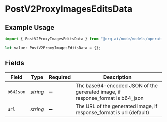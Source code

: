 # PostV2ProxyImagesEditsData

## Example Usage

```typescript
import { PostV2ProxyImagesEditsData } from "@orq-ai/node/models/operations";

let value: PostV2ProxyImagesEditsData = {};
```

## Fields

| Field                                                                          | Type                                                                           | Required                                                                       | Description                                                                    |
| ------------------------------------------------------------------------------ | ------------------------------------------------------------------------------ | ------------------------------------------------------------------------------ | ------------------------------------------------------------------------------ |
| `b64Json`                                                                      | *string*                                                                       | :heavy_minus_sign:                                                             | The base64-encoded JSON of the generated image, if response_format is b64_json |
| `url`                                                                          | *string*                                                                       | :heavy_minus_sign:                                                             | The URL of the generated image, if response_format is url (default)            |